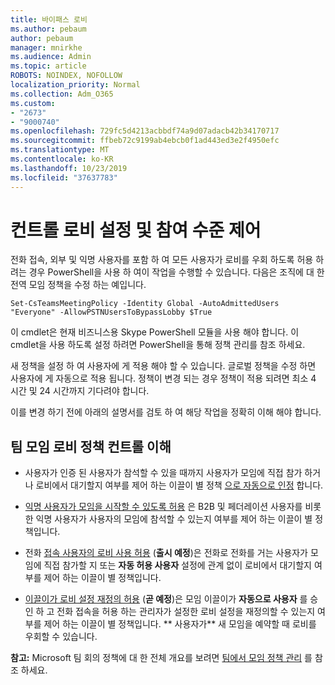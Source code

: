 ```yaml
---
title: 바이패스 로비
ms.author: pebaum
author: pebaum
manager: mnirkhe
ms.audience: Admin
ms.topic: article
ROBOTS: NOINDEX, NOFOLLOW
localization_priority: Normal
ms.collection: Adm_O365
ms.custom:
- "2673"
- "9000740"
ms.openlocfilehash: 729fc5d4213acbbdf74a9d07adacb42b34170717
ms.sourcegitcommit: ffbeb72c9199ab4ebcb0f1ad443ed3e2f4950efc
ms.translationtype: MT
ms.contentlocale: ko-KR
ms.lasthandoff: 10/23/2019
ms.locfileid: "37637783"
---
```

# <a name="control-lobby-settings-and-level-of-participation"></a>컨트롤 로비 설정 및 참여 수준 제어

전화 접속, 외부 및 익명 사용자를 포함 하 여 모든 사용자가 로비를 우회 하도록 허용 하려는 경우 PowerShell을 사용 하 여이 작업을 수행할 수 있습니다. 다음은 조직에 대 한 전역 모임 정책을 수정 하는 예입니다.

`Set-CsTeamsMeetingPolicy -Identity Global -AutoAdmittedUsers "Everyone" -AllowPSTNUsersToBypassLobby $True`

이 cmdlet은 현재 비즈니스용 Skype PowerShell 모듈을 사용 해야 합니다. 이 cmdlet을 사용 하도록 설정 하려면 PowerShell을 통해 정책 관리를 참조 하세요.

새 정책을 설정 하 여 사용자에 게 적용 해야 할 수 있습니다. 글로벌 정책을 수정 하면 사용자에 게 자동으로 적용 됩니다. 정책이 변경 되는 경우 정책이 적용 되려면 최소 4 시간 및 24 시간까지 기다려야 합니다.

이를 변경 하기 전에 아래의 설명서를 검토 하 여 해당 작업을 정확히 이해 해야 합니다.

## <a name="understanding-teams-meeting-lobby-policy-controls"></a>팀 모임 로비 정책 컨트롤 이해

- 사용자가 인증 된 사용자가 참석할 수 있을 때까지 사용자가 모임에 직접 참가 하거나 로비에서 대기할지 여부를 제어 하는 이끌이 별 정책 [으로 자동으로 인정](https://docs.microsoft.com/microsoftteams/meeting-policies-in-teams#automatically-admit-people) 합니다.

- [익명 사용자가 모임을 시작할 수 있도록 허용](https://docs.microsoft.com/microsoftteams/meeting-policies-in-teams#allow-anonymous-people-to-start-a-meeting) 은 B2B 및 페더레이션 사용자를 비롯 한 익명 사용자가 사용자의 모임에 참석할 수 있는지 여부를 제어 하는 이끌이 별 정책입니다.

- 전화 [접속 사용자의 로비 사용 허용](https://docs.microsoft.com/en-us/microsoftteams/meeting-policies-in-teams#allow-dial-in-users-to-bypass-the-lobby-coming-soon) (**출시 예정**)은 전화로 전화를 거는 사용자가 모임에 직접 참가할 지 또는 **자동 허용 사용자** 설정에 관계 없이 로비에서 대기할지 여부를 제어 하는 이끌이 별 정책입니다.

- [이끌이가 로비 설정 재정의 허용](https://docs.microsoft.com/microsoftteams/meeting-policies-in-teams#allow-organizers-to-override-lobby-settings-coming-soon) (**곧 예정**)은 모임 이끌이가 **자동으로 사용자** 를 승인 하 고 전화 접속을 허용 하는 관리자가 설정한 로비 설정을 재정의할 수 있는지 여부를 제어 하는 이끌이 별 정책입니다. ** 사용자가** 새 모임을 예약할 때 로비를 우회할 수 있습니다.

**참고:** Microsoft 팀 회의 정책에 대 한 전체 개요를 보려면 [팀에서 모임 정책 관리](https://docs.microsoft.com/en-us/microsoftteams/meeting-policies-in-teams) 를 참조 하세요.

